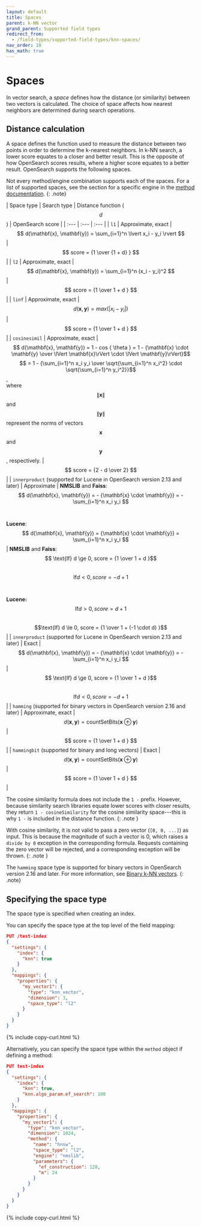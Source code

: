 ```yaml
---
layout: default
title: Spaces
parent: k-NN vector
grand_parent: Supported field types
redirect_from:
  - /field-types/supported-field-types/knn-spaces/
nav_order: 10
has_math: true
---
```


# Spaces

In vector search, a _space_ defines how the distance (or similarity) between two vectors is calculated. The choice of space affects how nearest neighbors are determined during search operations. 

## Distance calculation

A space defines the function used to measure the distance between two points in order to determine the k-nearest neighbors. In k-NN search, a lower score equates to a closer and better result. This is the opposite of how OpenSearch scores results, where a higher score equates to a better result. OpenSearch supports the following spaces. 

Not every method/engine combination supports each of the spaces. For a list of supported spaces, see the section for a specific engine in the [method documentation]({{site.url}}{{site.baseurl}}/mappings/supported-field-types/knn-methods-engines/).
{: .note}

| Space type | Search type | Distance function ($$d$$ ) | OpenSearch score |
| :--- | :--- | :--- |
| `l1`  | Approximate, exact | $$ d(\mathbf{x}, \mathbf{y}) = \sum_{i=1}^n \lvert x_i - y_i \rvert $$ | $$ score = {1 \over {1 + d} } $$ |
| `l2`  | Approximate, exact | $$ d(\mathbf{x}, \mathbf{y}) = \sum_{i=1}^n (x_i - y_i)^2 $$ | $$ score = {1 \over 1 + d } $$ |
| `linf` | Approximate, exact | $$ d(\mathbf{x}, \mathbf{y}) = max(\lvert x_i - y_i \rvert) $$ | $$ score = {1 \over 1 + d } $$ |
| `cosinesimil` | Approximate, exact | $$ d(\mathbf{x}, \mathbf{y}) = 1 - cos { \theta } = 1 - {\mathbf{x} \cdot \mathbf{y} \over \lVert \mathbf{x}\rVert \cdot \lVert \mathbf{y}\rVert}$$$$ = 1 - {\sum_{i=1}^n x_i y_i \over \sqrt{\sum_{i=1}^n x_i^2} \cdot \sqrt{\sum_{i=1}^n y_i^2}}$$, <br> where $$\lVert \mathbf{x}\rVert$$ and $$\lVert \mathbf{y}\rVert$$ represent the norms of vectors $$\mathbf{x}$$ and $$\mathbf{y}$$, respectively. | $$ score = {2 - d \over 2} $$ |
| `innerproduct` (supported for Lucene in OpenSearch version 2.13 and later) | Approximate | **NMSLIB** and **Faiss**:<br> $$ d(\mathbf{x}, \mathbf{y}) = - {\mathbf{x} \cdot \mathbf{y}} = - \sum_{i=1}^n x_i y_i $$  <br><br>**Lucene**:<br> $$ d(\mathbf{x}, \mathbf{y}) = {\mathbf{x} \cdot \mathbf{y}} = \sum_{i=1}^n x_i y_i $$ | **NMSLIB** and **Faiss**:<br> $$ \text{If} d \ge 0,  score = {1 \over 1 + d }$$ <br> $$\text{If} d < 0, score = −d + 1$$  <br><br>**Lucene:**<br> $$ \text{If} d > 0, score = d + 1 $$ <br> $$\text{If} d \le 0, score = {1 \over 1 + (-1 \cdot d) }$$ |
| `innerproduct` (supported for Lucene in OpenSearch version 2.13 and later) | Exact | $$ d(\mathbf{x}, \mathbf{y}) = - {\mathbf{x} \cdot \mathbf{y}} = - \sum_{i=1}^n x_i y_i $$ | $$ \text{If} d \ge 0,  score = {1 \over 1 + d }$$ <br> $$\text{If} d < 0, score = −d + 1$$ |
| `hamming` (supported for binary vectors in OpenSearch version 2.16 and later) | Approximate, exact | $$ d(\mathbf{x}, \mathbf{y}) = \text{countSetBits}(\mathbf{x} \oplus \mathbf{y})$$ | $$ score = {1 \over 1 + d } $$ |
| `hammingbit` (supported for binary and long vectors) | Exact | $$ d(\mathbf{x}, \mathbf{y}) = \text{countSetBits}(\mathbf{x} \oplus \mathbf{y})$$ | $$ score = {1 \over 1 + d } $$ |

The cosine similarity formula does not include the `1 -` prefix. However, because similarity search libraries equate lower scores with closer results, they return `1 - cosineSimilarity` for the cosine similarity space---this is why `1 -` is included in the distance function.
{: .note }

With cosine similarity, it is not valid to pass a zero vector (`[0, 0, ...]`) as input. This is because the magnitude of such a vector is 0, which raises a `divide by 0` exception in the corresponding formula. Requests containing the zero vector will be rejected, and a corresponding exception will be thrown.
{: .note }

The `hamming` space type is supported for binary vectors in OpenSearch version 2.16 and later. For more information, see [Binary k-NN vectors]({{site.url}}{{site.baseurl}}/mappings/supported-field-types/knn-memory-optimized#binary-vectors).
{: .note}

## Specifying the space type

The space type is specified when creating an index.

You can specify the space type at the top level of the field mapping:

```json
PUT /test-index
{
  "settings": {
    "index": {
      "knn": true
    }
  },
  "mappings": {
    "properties": {
      "my_vector1": {
        "type": "knn_vector",
        "dimension": 3,
        "space_type": "l2"
      }
    }
  }
}
```
{% include copy-curl.html %}

Alternatively, you can specify the space type within the `method` object if defining a method:

```json
PUT test-index
{
  "settings": {
    "index": {
      "knn": true,
      "knn.algo_param.ef_search": 100
    }
  },
  "mappings": {
    "properties": {
      "my_vector1": {
        "type": "knn_vector",
        "dimension": 1024,
        "method": {
          "name": "hnsw",
          "space_type": "l2",
          "engine": "nmslib",
          "parameters": {
            "ef_construction": 128,
            "m": 24
          }
        }
      }
    }
  }
}
```
{% include copy-curl.html %}
